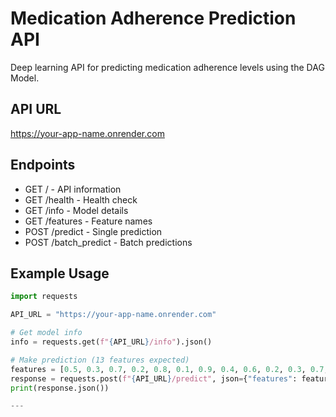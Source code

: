 
# Medication Adherence Prediction API

Deep learning API for predicting medication adherence levels using the DAG Model.

## API URL
https://your-app-name.onrender.com

## Endpoints
- GET / - API information
- GET /health - Health check
- GET /info - Model details
- GET /features - Feature names
- POST /predict - Single prediction
- POST /batch_predict - Batch predictions

## Example Usage
```python
import requests

API_URL = "https://your-app-name.onrender.com"

# Get model info
info = requests.get(f"{API_URL}/info").json()

# Make prediction (13 features expected)
features = [0.5, 0.3, 0.7, 0.2, 0.8, 0.1, 0.9, 0.4, 0.6, 0.2, 0.3, 0.7, 0.5]
response = requests.post(f"{API_URL}/predict", json={"features": features})
print(response.json())

---
